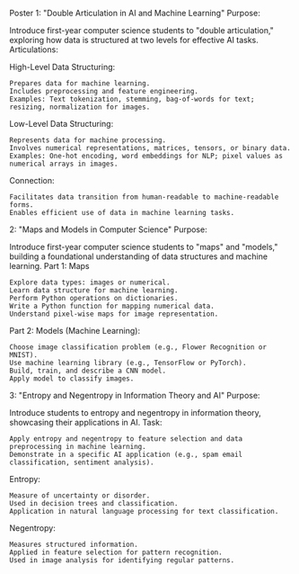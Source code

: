 
Poster 1: "Double Articulation in AI and Machine Learning"
Purpose:

Introduce first-year computer science students to "double articulation," exploring how data is structured at two levels for effective AI tasks.
Articulations:

High-Level Data Structuring:

    Prepares data for machine learning.
    Includes preprocessing and feature engineering.
    Examples: Text tokenization, stemming, bag-of-words for text; resizing, normalization for images.

Low-Level Data Structuring:

    Represents data for machine processing.
    Involves numerical representations, matrices, tensors, or binary data.
    Examples: One-hot encoding, word embeddings for NLP; pixel values as numerical arrays in images.

Connection:

    Facilitates data transition from human-readable to machine-readable forms.
    Enables efficient use of data in machine learning tasks.
    
2: "Maps and Models in Computer Science"
Purpose:

Introduce first-year computer science students to "maps" and "models," building a foundational understanding of data structures and machine learning.
Part 1: Maps

    Explore data types: images or numerical.
    Learn data structure for machine learning.
    Perform Python operations on dictionaries.
    Write a Python function for mapping numerical data.
    Understand pixel-wise maps for image representation.

Part 2: Models (Machine Learning):

    Choose image classification problem (e.g., Flower Recognition or MNIST).
    Use machine learning library (e.g., TensorFlow or PyTorch).
    Build, train, and describe a CNN model.
    Apply model to classify images.

 3: "Entropy and Negentropy in Information Theory and AI"
Purpose:

Introduce students to entropy and negentropy in information theory, showcasing their applications in AI.
Task:

    Apply entropy and negentropy to feature selection and data preprocessing in machine learning.
    Demonstrate in a specific AI application (e.g., spam email classification, sentiment analysis).

Entropy:

    Measure of uncertainty or disorder.
    Used in decision trees and classification.
    Application in natural language processing for text classification.

Negentropy:

    Measures structured information.
    Applied in feature selection for pattern recognition.
    Used in image analysis for identifying regular patterns.
